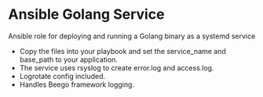 # Ansible Golang Service
Ansible role for deploying and running a Golang binary as a systemd service

- Copy the files into your playbook and set the service_name and base_path to your application.
- The service uses rsyslog to create error.log and access.log.
- Logrotate config included.
- Handles Beego framework logging.
